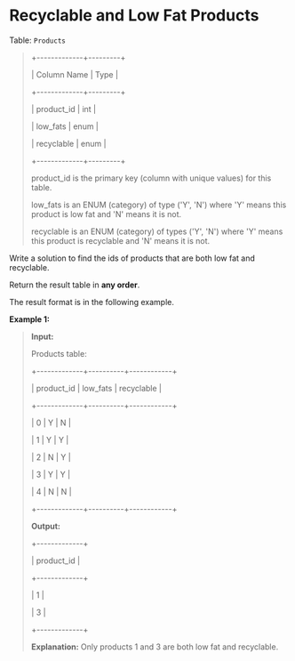 # Recyclable and Low Fat Products

Table: <code>Products</code>
>
> +-------------+---------+
>
> | Column Name | Type    |
>
> +-------------+---------+
>
> | product_id  | int     |
>
> | low_fats    | enum    |
>
> | recyclable  | enum    |
>
> +-------------+---------+
>
> product_id is the primary key (column with unique values) for this table.
>
> low_fats is an ENUM (category) of type ('Y', 'N') where 'Y' means this product is low fat and 'N' means it is not.
>
> recyclable is an ENUM (category) of types ('Y', 'N') where 'Y' means this product is recyclable and 'N' means it is not.


Write a solution to find the ids of products that are both low fat and recyclable.

Return the result table in **any order**.

The result format is in the following example.


**Example 1:**
>
> **Input:**
>
> Products table:
>
> +-------------+----------+------------+
>
> | product_id  | low_fats | recyclable |
>
> +-------------+----------+------------+
>
> | 0           | Y        | N          |
>
> | 1           | Y        | Y          |
>
> | 2           | N        | Y          |
>
> | 3           | Y        | Y          |
>
> | 4           | N        | N          |
>
> +-------------+----------+------------+
>
> **Output:**
>
> +-------------+
>
> | product_id  |
>
> +-------------+
>
> | 1           |
>
> | 3           |
>
> +-------------+
>
> **Explanation:** Only products 1 and 3 are both low fat and recyclable.
